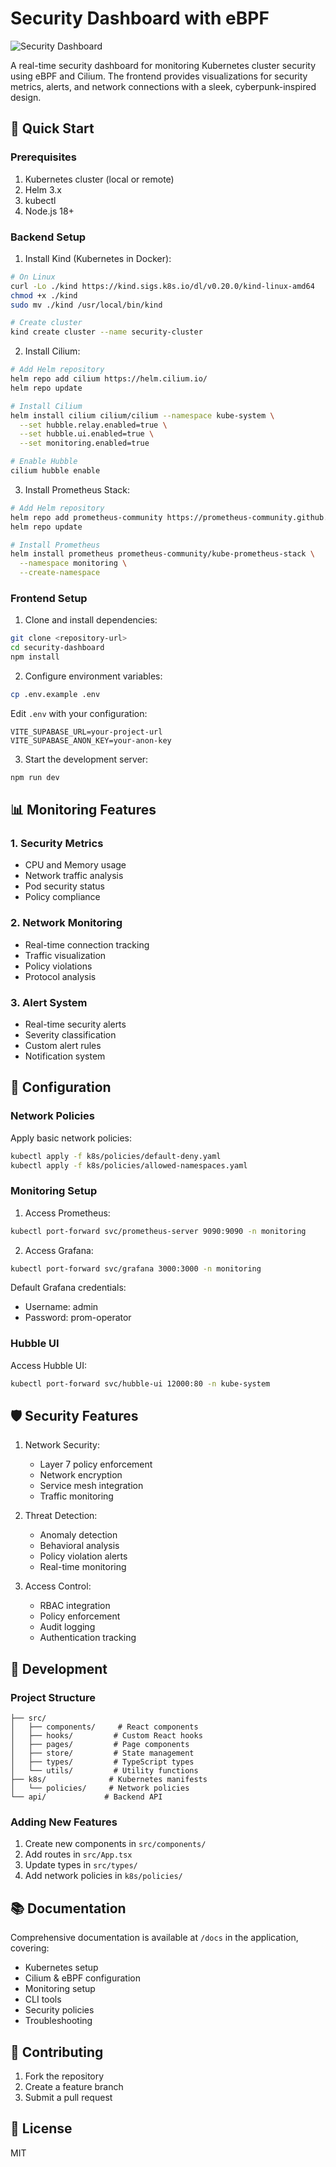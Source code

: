 # Security Dashboard with eBPF

![Security Dashboard](https://images.unsplash.com/photo-1558494949-ef010cbdcc31?auto=format&fit=crop&q=80&w=2000&h=600)

A real-time security dashboard for monitoring Kubernetes cluster security using eBPF and Cilium. The frontend provides visualizations for security metrics, alerts, and network connections with a sleek, cyberpunk-inspired design.

## 🚀 Quick Start

### Prerequisites

1. Kubernetes cluster (local or remote)
2. Helm 3.x
3. kubectl
4. Node.js 18+

### Backend Setup

1. Install Kind (Kubernetes in Docker):
```bash
# On Linux
curl -Lo ./kind https://kind.sigs.k8s.io/dl/v0.20.0/kind-linux-amd64
chmod +x ./kind
sudo mv ./kind /usr/local/bin/kind

# Create cluster
kind create cluster --name security-cluster
```

2. Install Cilium:
```bash
# Add Helm repository
helm repo add cilium https://helm.cilium.io/
helm repo update

# Install Cilium
helm install cilium cilium/cilium --namespace kube-system \
  --set hubble.relay.enabled=true \
  --set hubble.ui.enabled=true \
  --set monitoring.enabled=true

# Enable Hubble
cilium hubble enable
```

3. Install Prometheus Stack:
```bash
# Add Helm repository
helm repo add prometheus-community https://prometheus-community.github.io/helm-charts
helm repo update

# Install Prometheus
helm install prometheus prometheus-community/kube-prometheus-stack \
  --namespace monitoring \
  --create-namespace
```

### Frontend Setup

1. Clone and install dependencies:
```bash
git clone <repository-url>
cd security-dashboard
npm install
```

2. Configure environment variables:
```bash
cp .env.example .env
```

Edit `.env` with your configuration:
```env
VITE_SUPABASE_URL=your-project-url
VITE_SUPABASE_ANON_KEY=your-anon-key
```

3. Start the development server:
```bash
npm run dev
```

## 📊 Monitoring Features

### 1. Security Metrics
- CPU and Memory usage
- Network traffic analysis
- Pod security status
- Policy compliance

### 2. Network Monitoring
- Real-time connection tracking
- Traffic visualization
- Policy violations
- Protocol analysis

### 3. Alert System
- Real-time security alerts
- Severity classification
- Custom alert rules
- Notification system

## 🔧 Configuration

### Network Policies

Apply basic network policies:

```bash
kubectl apply -f k8s/policies/default-deny.yaml
kubectl apply -f k8s/policies/allowed-namespaces.yaml
```

### Monitoring Setup

1. Access Prometheus:
```bash
kubectl port-forward svc/prometheus-server 9090:9090 -n monitoring
```

2. Access Grafana:
```bash
kubectl port-forward svc/grafana 3000:3000 -n monitoring
```

Default Grafana credentials:
- Username: admin
- Password: prom-operator

### Hubble UI

Access Hubble UI:
```bash
kubectl port-forward svc/hubble-ui 12000:80 -n kube-system
```

## 🛡️ Security Features

1. Network Security:
   - Layer 7 policy enforcement
   - Network encryption
   - Service mesh integration
   - Traffic monitoring

2. Threat Detection:
   - Anomaly detection
   - Behavioral analysis
   - Policy violation alerts
   - Real-time monitoring

3. Access Control:
   - RBAC integration
   - Policy enforcement
   - Audit logging
   - Authentication tracking

## 📝 Development

### Project Structure

```
├── src/
│   ├── components/     # React components
│   ├── hooks/         # Custom React hooks
│   ├── pages/         # Page components
│   ├── store/         # State management
│   ├── types/         # TypeScript types
│   └── utils/         # Utility functions
├── k8s/              # Kubernetes manifests
│   └── policies/     # Network policies
└── api/             # Backend API
```

### Adding New Features

1. Create new components in `src/components/`
2. Add routes in `src/App.tsx`
3. Update types in `src/types/`
4. Add network policies in `k8s/policies/`

## 📚 Documentation

Comprehensive documentation is available at `/docs` in the application, covering:

- Kubernetes setup
- Cilium & eBPF configuration
- Monitoring setup
- CLI tools
- Security policies
- Troubleshooting

## 🤝 Contributing

1. Fork the repository
2. Create a feature branch
3. Submit a pull request

## 📄 License

MIT